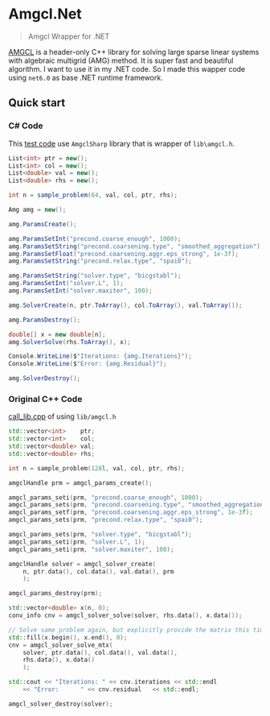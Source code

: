 # Amgcl.Net

> Amgcl Wrapper for .NET

[AMGCL](https://github.com/ddemidov/amgcl) is a header-only C++ library for solving large sparse linear systems with algebraic multigrid (AMG) method. It is super fast and beautiful algorithm.
I want to use it in my .NET code. So I made this wapper code using `net6.0` as base .NET runtime framework. 

## Quick start

### C# Code

This [test code](./src/AmgclTest/Program.cs) use `AmgclSharp` library that is wrapper of `lib\amgcl.h`.

```cs
List<int> ptr = new();
List<int> col = new();
List<double> val = new();
List<double> rhs = new();

int n = sample_problem(64, val, col, ptr, rhs);

Amg amg = new();

amg.ParamsCreate();

amg.ParamsSetInt("precond.coarse_enough", 1000);
amg.ParamsSetString("precond.coarsening.type", "smoothed_aggregation");
amg.ParamsSetFloat("precond.coarsening.aggr.eps_strong", 1e-3f);
amg.ParamsSetString("precond.relax.type", "spai0");

amg.ParamsSetString("solver.type", "bicgstabl");
amg.ParamsSetInt("solver.L", 1);
amg.ParamsSetInt("solver.maxiter", 100);

amg.SolverCreate(n, ptr.ToArray(), col.ToArray(), val.ToArray());

amg.ParamsDestroy();

double[] x = new double[n];
amg.SolverSolve(rhs.ToArray(), x);

Console.WriteLine($"Iterations: {amg.Iterations}");
Console.WriteLine($"Error: {amg.Residual}");

amg.SolverDestroy();
```

### Original C++ Code

[call_lib.cpp](https://github.com/ddemidov/amgcl/blob/master/examples/call_lib.cpp) of using `lib/amgcl.h`

```cpp
std::vector<int>    ptr;
std::vector<int>    col;
std::vector<double> val;
std::vector<double> rhs;

int n = sample_problem(128l, val, col, ptr, rhs);

amgclHandle prm = amgcl_params_create();

amgcl_params_seti(prm, "precond.coarse_enough", 1000);
amgcl_params_sets(prm, "precond.coarsening.type", "smoothed_aggregation");
amgcl_params_setf(prm, "precond.coarsening.aggr.eps_strong", 1e-3f);
amgcl_params_sets(prm, "precond.relax.type", "spai0");

amgcl_params_sets(prm, "solver.type", "bicgstabl");
amgcl_params_seti(prm, "solver.L", 1);
amgcl_params_seti(prm, "solver.maxiter", 100);

amgclHandle solver = amgcl_solver_create(
    n, ptr.data(), col.data(), val.data(), prm
    );

amgcl_params_destroy(prm);

std::vector<double> x(n, 0);
conv_info cnv = amgcl_solver_solve(solver, rhs.data(), x.data());

// Solve same problem again, but explicitly provide the matrix this time:
std::fill(x.begin(), x.end(), 0);
cnv = amgcl_solver_solve_mtx(
    solver, ptr.data(), col.data(), val.data(),
    rhs.data(), x.data()
    );

std::cout << "Iterations: " << cnv.iterations << std::endl
    << "Error:      " << cnv.residual   << std::endl;

amgcl_solver_destroy(solver);
```
